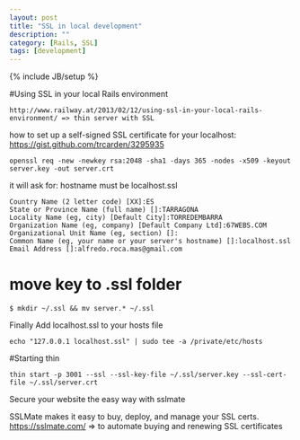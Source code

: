 ```yaml
---
layout: post
title: "SSL in local development"
description: ""
category: [Rails, SSL]
tags: [development]
---
```

{% include JB/setup %}

#Using SSL in your local Rails environment

    http://www.railway.at/2013/02/12/using-ssl-in-your-local-rails-environment/ => thin server with SSL


how to set up a self-signed SSL certificate for your localhost: https://gist.github.com/trcarden/3295935

    openssl req -new -newkey rsa:2048 -sha1 -days 365 -nodes -x509 -keyout server.key -out server.crt

it will ask for: hostname must be localhost.ssl

    Country Name (2 letter code) [XX]:ES
    State or Province Name (full name) []:TARRAGONA    
    Locality Name (eg, city) [Default City]:TORREDEMBARRA
    Organization Name (eg, company) [Default Company Ltd]:67WEBS.COM
    Organizational Unit Name (eg, section) []:
    Common Name (eg, your name or your server's hostname) []:localhost.ssl
    Email Address []:alfredo.roca.mas@gmail.com

# move key to .ssl folder
    $ mkdir ~/.ssl && mv server.* ~/.ssl

Finally Add localhost.ssl to your hosts file

    echo "127.0.0.1 localhost.ssl" | sudo tee -a /private/etc/hosts


#Starting thin

    thin start -p 3001 --ssl --ssl-key-file ~/.ssl/server.key --ssl-cert-file ~/.ssl/server.crt

Secure your website the easy way with sslmate

SSLMate makes it easy to buy, deploy, and manage your SSL certs.
https://sslmate.com/ => to automate buying and renewing SSL certificates